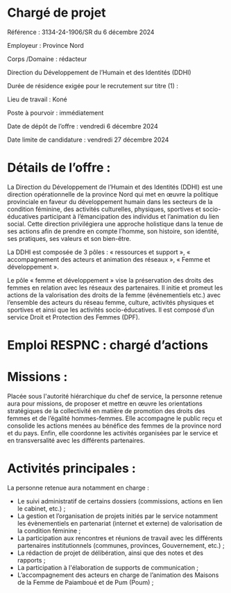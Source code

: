 # Chargé de projet

Référence : 3134-24-1906/SR du 6 décembre 2024

Employeur : Province Nord

Corps /Domaine : rédacteur

Direction du Développement de l’Humain et des Identités (DDHI)

Durée de résidence exigée pour le recrutement sur titre (1) :

Lieu de travail : Koné

Poste à pourvoir : immédiatement

Date de dépôt de l’offre : vendredi 6 décembre 2024

Date limite de candidature : vendredi 27 décembre 2024

# Détails de l’offre :

La Direction du Développement de l’Humain et des Identités (DDHI) est une direction opérationnelle de la province Nord qui met en œuvre la politique provinciale en faveur du développement humain dans les secteurs de la condition féminine, des activités culturelles, physiques, sportives et socio-éducatives participant à l’émancipation des individus et l’animation du lien social. Cette direction privilégiera une approche holistique dans la tenue de ses actions afin de prendre en compte l’homme, son histoire, son identité, ses pratiques, ses valeurs et son bien-être.

La DDHI est composée de 3 pôles : « ressources et support », « accompagnement des acteurs et animation des réseaux », « Femme et développement ».

Le pôle « femme et développement » vise la préservation des droits des femmes en relation avec les réseaux des partenaires. Il initie et promeut les actions de la valorisation des droits de la femme (événementiels etc.) avec l’ensemble des acteurs du réseau femme, culture, activités physiques et sportives et ainsi que les activités socio-éducatives. Il est composé d’un service Droit et Protection des Femmes (DPF).

# Emploi RESPNC : chargé d’actions

# Missions :

Placée sous l'autorité hiérarchique du chef de service, la personne retenue aura pour missions, de proposer et mettre en œuvre les orientations stratégiques de la collectivité en matière de promotion des droits des femmes et de l’égalité hommes-femmes. Elle accompagne le public reçu et consolide les actions menées au bénéfice des femmes de la province nord et du pays. Enfin, elle coordonne les activités organisées par le service et en transversalité avec les différents partenaires.

# Activités principales :

La personne retenue aura notamment en charge :

- Le suivi administratif de certains dossiers (commissions, actions en lien le cabinet, etc.) ;
- La gestion et l’organisation de projets initiés par le service notamment les évènementiels en partenariat (internet et externe) de valorisation de la condition féminine ;
- La participation aux rencontres et réunions de travail avec les différents partenaires institutionnels (communes, provinces, Gouvernement, etc.) ;
- La rédaction de projet de délibération, ainsi que des notes et des rapports ;
- La participation à l'élaboration de supports de communication ;
- L’accompagnement des acteurs en charge de l’animation des Maisons de la Femme de Paiamboué et de Pum (Poum) ;